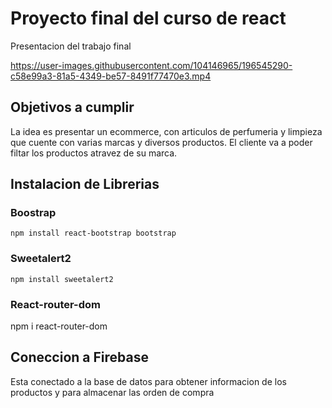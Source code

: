 # Proyecto final del curso de react
Presentacion del trabajo final


https://user-images.githubusercontent.com/104146965/196545290-c58e99a3-81a5-4349-be57-8491f77470e3.mp4




## Objetivos a cumplir
La idea es presentar un ecommerce, con articulos de perfumeria y limpieza que cuente con varias marcas y diversos productos.
El cliente va a poder filtar los productos atravez de su marca.

## Instalacion de Librerias 
  ### Boostrap
    npm install react-bootstrap bootstrap
  
  ### Sweetalert2
    npm install sweetalert2
  
  ### React-router-dom
   npm i react-router-dom

## Coneccion a Firebase
Esta conectado a la base de datos para obtener informacion de los productos y para almacenar las orden de compra
 

